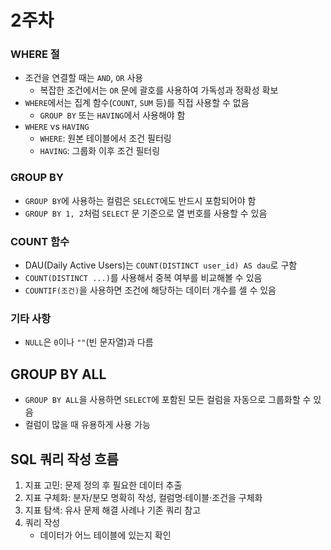 # 2주차

### WHERE 절
- 조건을 연결할 때는 `AND`, `OR` 사용
  - 복잡한 조건에서는 `OR` 문에 괄호를 사용하여 가독성과 정확성 확보
- `WHERE`에서는 집계 함수(`COUNT`, `SUM` 등)를 직접 사용할 수 없음
  - `GROUP BY` 또는 `HAVING`에서 사용해야 함
- `WHERE` vs `HAVING`
  - `WHERE`: 원본 테이블에서 조건 필터링
  - `HAVING`: 그룹화 이후 조건 필터링

### GROUP BY
- `GROUP BY`에 사용하는 컬럼은 `SELECT`에도 반드시 포함되어야 함
- `GROUP BY 1, 2`처럼 `SELECT` 문 기준으로 열 번호를 사용할 수 있음

### COUNT 함수
- DAU(Daily Active Users)는 `COUNT(DISTINCT user_id) AS dau`로 구함
- `COUNT(DISTINCT ...)`를 사용해서 중복 여부를 비교해볼 수 있음
- `COUNTIF(조건)`을 사용하면 조건에 해당하는 데이터 개수를 셀 수 있음

### 기타 사항
- `NULL`은 `0`이나 `""`(빈 문자열)과 다름


## GROUP BY ALL

- `GROUP BY ALL`을 사용하면 `SELECT`에 포함된 모든 컬럼을 자동으로 그룹화할 수 있음
- 컬럼이 많을 때 유용하게 사용 가능

## SQL 쿼리 작성 흐름

1. 지표 고민: 문제 정의 후 필요한 데이터 추출
2. 지표 구체화: 분자/분모 명확히 작성, 컬럼명·테이블·조건을 구체화
3. 지표 탐색: 유사 문제 해결 사례나 기존 쿼리 참고
4. 쿼리 작성
   - 데이터가 어느 테이블에 있는지 확인
